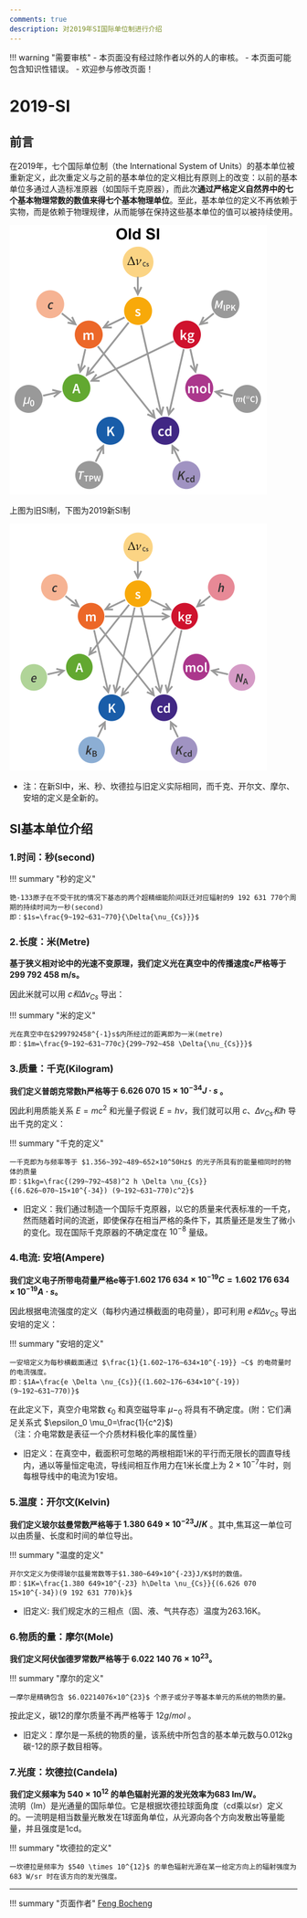 ```yaml
---
comments: true
description: 对2019年SI国际单位制进行介绍
---
```


!!! warning "需要审核"
    - 本页面没有经过除作者以外的人的审核。
    - 本页面可能包含知识性错误。
    - 欢迎参与修改页面！

# 2019-SI

## 前言

在2019年，七个国际单位制（the International System of Units）的基本单位被重新定义，此次重定义与之前的基本单位的定义相比有原则上的改变：以前的基本单位多通过人造标准原器（如国际千克原器），而此次**通过严格定义自然界中的七个基本物理常数的数值来得七个基本物理单位**。至此，基本单位的定义不再依赖于实物，而是依赖于物理规律，从而能够在保持这些基本单位的值可以被持续使用。

![OLD-SI](physics/../electromagnetics/img/OLD-SI.png)

上图为旧SI制，下图为2019新SI制

![NEW-SI](physics/../electromagnetics/img/NEW-SI.png)

- 注：在新SI中，米、秒、坎德拉与旧定义实际相同，而千克、开尔文、摩尔、安培的定义是全新的。

## SI基本单位介绍

### 1.时间：秒(second)

!!! summary "秒的定义"

    铯-133原子在不受干扰的情况下基态的两个超精细能阶间跃迁对应辐射的9 192 631 770个周期的持续时间为一秒(second)  
    即：$1s=\frac{9~192~631~770}{\Delta{\nu_{Cs}}}$  

### 2.长度：米(Metre)

**基于狭义相对论中的光速不变原理，我们定义光在真空中的传播速度c严格等于299 792 458 m/s。**  


因此米就可以用 $c和\Delta{\nu_{Cs}}$ 导出：


!!! summary "米的定义"

    光在真空中在$299792458^{-1}s$内所经过的距离即为一米(metre)  
    即：$1m=\frac{9~192~631~770c}{299~792~458 \Delta{\nu_{Cs}}}$

### 3.质量：千克(Kilogram)

**我们定义普朗克常数h严格等于 $6.626~070~15×10^{-34}J \cdot s$ 。**  

因此利用质能关系 $E=mc^2$ 和光量子假说 $E=h\nu$，我们就可以用 $c、\Delta{\nu_{Cs}}和h$ 导出千克的定义：  


!!! summary "千克的定义"

    一千克即为与频率等于 $1.356~392~489~652×10^50Hz$ 的光子所具有的能量相同时的物体的质量
    即：$1kg=\frac{(299~792~458)^2 h \Delta \nu_{Cs}}{(6.626~070~15×10^{-34}) (9~192~631~770)c^2}$

- 旧定义：我们通过制造一个国际千克原器，以它的质量来代表标准的一千克，然而随着时间的流逝，即使保存在相当严格的条件下，其质量还是发生了微小的变化。现在国际千克原器的不确定度在 $10^{-8}$ 量级。

### 4.电流: 安培(Ampere)

**我们定义电子所带电荷量严格e等于$1.602~176~634×10^{-19}C=1.602~176~634×10^{-19}A \cdot s$。**  

因此根据电流强度的定义（每秒内通过横截面的电荷量），即可利用 $e和\Delta{\nu_{Cs}}$ 导出安培的定义：

!!! summary "安培的定义"

    一安培定义为每秒横截面通过 $\frac{1}{1.602~176~634×10^{-19}} ~C$ 的电荷量时的电流强度。
    即：$1A=\frac{e \Delta \nu_{Cs}}{(1.602~176~634×10^{-19})(9~192~631~770)}$

在此定义下，真空介电常数 $\epsilon_0$ 和真空磁导率 $\mu-_0$ 将具有不确定度。(附：它们满足关系式 $\epsilon_0 \mu_0=\frac{1}{c^2}$)  
（注：介电常数是表征一个介质材料极化率的属性量）
  
- 旧定义：在真空中，截面积可忽略的两根相距1米的平行而无限长的圆直导线内，通以等量恒定电流，导线间相互作用力在1米长度上为 $2×10^{-7}$牛时，则每根导线中的电流为1安培。

### 5.温度：开尔文(Kelvin)

**我们定义玻尔兹曼常数严格等于 $1.380~649×10^{-23}J/K$** 。其中,焦耳这一单位可以由质量、长度和时间的单位导出。

!!! summary "温度的定义"

    开尔文定义为使得玻尔兹曼常数等于$1.380~649×10^{-23}J/K$时的数值。
    即：$1K=\frac{1.380 649×10^{-23} h\Delta \nu_{Cs}}{(6.626 070 15×10^{-34})(9 192 631 770)k}$

- 旧定义: 我们规定水的三相点（固、液、气共存态）温度为263.16K。

### 6.物质的量：摩尔(Mole)

**我们定义阿伏伽德罗常数严格等于 $6.022~140~76×10^{23}$。**  

!!! summary "摩尔的定义"

    一摩尔是精确包含 $6.02214076×10^{23}$ 个原子或分子等基本单元的系统的物质的量。

按此定义，碳12的摩尔质量不再严格等于 $12g/mol$ 。

- 旧定义：摩尔是一系统的物质的量，该系统中所包含的基本单元数与0.012kg碳-12的原子数目相等。

### 7.光度：坎德拉(Candela)

**我们定义频率为 $540 \times 10^{12}$ 的单色辐射光源的发光效率为683 lm/W。**  
流明（lm）是光通量的国际单位。它是根据坎德拉球面角度（cd乘以sr）定义的。一流明是相当数量光散发在1球面角单位，从光源向各个方向发散出等量能量，并且强度是1cd。

!!! summary "坎德拉的定义"

    一坎德拉是频率为 $540 \times 10^{12}$ 的单色辐射光源在某一给定方向上的辐射强度为683 W/sr 时在该方向的发光强度。


---
!!! summary "页面作者"
    [Feng Bocheng](mailto:bochengfeng.phy@stu.pku.edu.cn)
